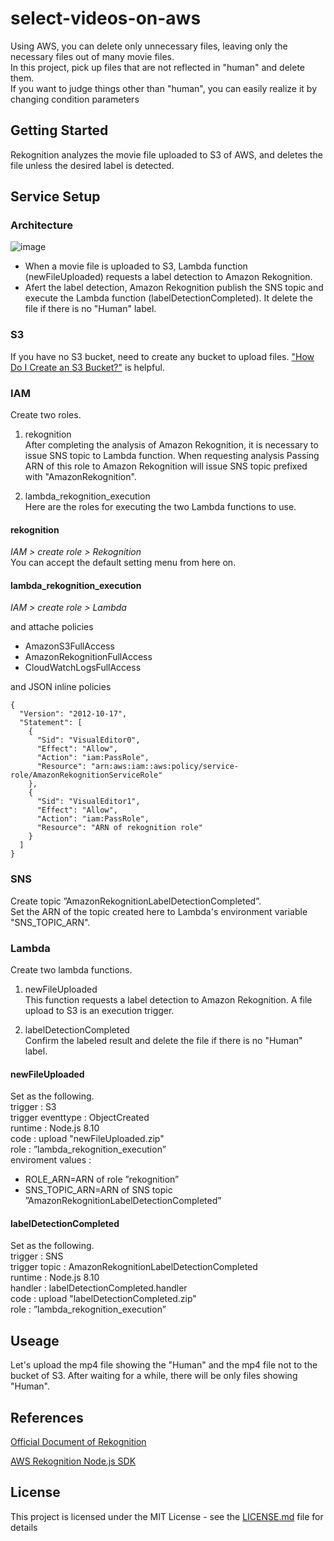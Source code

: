# select-videos-on-aws

Using AWS, you can delete only unnecessary files, leaving only the necessary files out of many movie files.  
In this project, pick up files that are not reflected in "human" and delete them.  
If you want to judge things other than "human", you can easily realize it by changing condition parameters

## Getting Started

Rekognition analyzes the movie file uploaded to S3 of AWS, and deletes the file unless the desired label is detected.

## Service Setup

### Architecture

![image](https://user-images.githubusercontent.com/27474266/53300818-2bede300-388f-11e9-9df6-9442eb9ed40b.png)

- When a movie file is uploaded to S3, Lambda function (newFileUploaded) requests a label detection to Amazon Rekognition.
- Afert the label detection, Amazon Rekognition publish the SNS topic and execute the Lambda function (labelDetectionCompleted).
It delete the file if there is no "Human" label.

### S3

If you have no S3 bucket, need to create any bucket to upload files.
["How Do I Create an S3 Bucket?"](https://docs.aws.amazon.com/AmazonS3/latest/user-guide/create-bucket.html) is helpful.

### IAM

Create two roles.

1. rekognition  
After completing the analysis of Amazon Rekognition, it is necessary to issue SNS topic to Lambda function. When requesting analysis Passing ARN of this role to Amazon Rekognition will issue SNS topic prefixed with "AmazonRekognition".

1. lambda_rekognition_execution  
Here are the roles for executing the two Lambda functions to use.

#### rekognition

*IAM > create role > Rekognition*  
You can accept the default setting menu from here on.

#### lambda_rekognition_execution

*IAM > create role > Lambda*

and attache policies
- AmazonS3FullAccess
- AmazonRekognitionFullAccess
- CloudWatchLogsFullAccess

and JSON inline policies
```
{
  "Version": "2012-10-17",
  "Statement": [
    {
      "Sid": "VisualEditor0",
      "Effect": "Allow",
      "Action": "iam:PassRole",
      "Resource": "arn:aws:iam::aws:policy/service-role/AmazonRekognitionServiceRole"
    },
    {
      "Sid": "VisualEditor1",
      "Effect": "Allow",
      "Action": "iam:PassRole",
      "Resource": "ARN of rekognition role"
    }
  ]
}
```

### SNS

Create topic 
”AmazonRekognitionLabelDetectionCompleted”.  
Set the ARN of the topic created here to Lambda's environment variable "SNS_TOPIC_ARN".

### Lambda

Create two lambda functions.
1. newFileUploaded  
This function requests a label detection to Amazon Rekognition. A file upload to S3 is an execution trigger.

1. labelDetectionCompleted  
Confirm the labeled result and delete the file if there is no "Human" label.

#### newFileUploaded

Set as the following.  
trigger : S3  
trigger eventtype : ObjectCreated  
runtime : Node.js 8.10  
code : upload "newFileUploaded.zip"  
role : ”lambda_rekognition_execution”  
enviroment values :  
- ROLE_ARN=ARN of role ”rekognition”
- SNS_TOPIC_ARN=ARN of SNS topic ”AmazonRekognitionLabelDetectionCompleted”

#### labelDetectionCompleted

Set as the following.  
trigger : SNS  
trigger topic : AmazonRekognitionLabelDetectionCompleted  
runtime : Node.js 8.10  
handler : labelDetectionCompleted.handler  
code : upload "labelDetectionCompleted.zip"  
role : ”lambda_rekognition_execution”  

## Useage

Let's upload the mp4 file showing the "Human" and the mp4 file not to the bucket of S3. After waiting for a while, there will be only files showing "Human".

## References

[Official Document of Rekognition](https://docs.aws.amazon.com/rekognition/latest/dg/video.html)

[AWS Rekognition Node.js SDK](https://docs.aws.amazon.com/AWSJavaScriptSDK/latest/AWS/Rekognition.html)

## License

This project is licensed under the MIT License - see the [LICENSE.md](LICENSE.md) file for details
